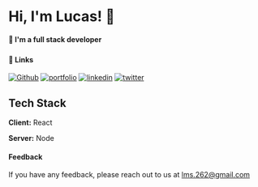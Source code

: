 
# Hi, I'm Lucas! 👋


#### 🚀  I'm a full stack developer 
###




#### 🔗 Links
[![Github](https://img.shields.io/badge/my_repositories-666?style=for-the-badge&logo=ko-fi&logoColor=white)](https://github.com/LucasMoraesDev?tab=repositories)
[![portfolio](https://img.shields.io/badge/my_portfolio-000?style=for-the-badge&logo=ko-fi&logoColor=white)](https://codepen.io/lucasmoraesdev)
[![linkedin](https://img.shields.io/badge/linkedin-0A66C2?style=for-the-badge&logo=linkedin&logoColor=white)](https://www.linkedin.com/in/lucasmoraesdev/)
[![twitter](https://img.shields.io/badge/twitter-1DA1F2?style=for-the-badge&logo=twitter&logoColor=white)](https://twitter.com/LucasMoraesDev)


## Tech Stack

**Client:** React

**Server:** Node


#### Feedback

If you have any feedback, please reach out to us at lms.262@gmail.com

